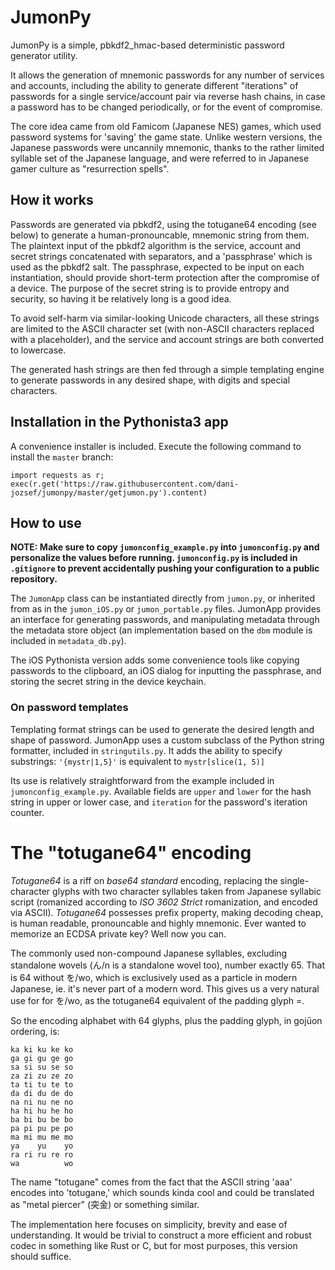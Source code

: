 # JumonPy

JumonPy is a simple, pbkdf2_hmac-based deterministic password generator utility.

It allows the generation of mnemonic passwords for any number of services and accounts, including the ability to generate different "iterations" of passwords for a single service/account pair via reverse hash chains, in case a password has to be changed periodically, or for the event of compromise.

The core idea came from old Famicom (Japanese NES) games, which used password systems for 'saving' the game state. Unlike western versions, the Japanese passwords were uncannily mnemonic, thanks to the rather limited syllable set of the Japanese language, and were referred to in Japanese gamer culture as "resurrection spells".

## How it works

Passwords are generated via pbkdf2, using the totugane64 encoding (see below) to generate a human-pronouncable, mnemonic string from them. The plaintext input of the pbkdf2 algorithm is the service, account and secret strings concatenated with separators, and a 'passphrase' which is used as the pbkdf2 salt. The passphrase, expected to be input on each instantiation, should provide short-term protection after the compromise of a device. The purpose of the secret string is to provide entropy and security, so having it be relatively long is a good idea.

To avoid self-harm via similar-looking Unicode characters, all these strings are limited to the ASCII character set (with non-ASCII characters replaced with a placeholder), and the service and account strings are both converted to lowercase.

The generated hash strings are then fed through a simple templating engine to generate passwords in any desired shape, with digits and special characters.

## Installation in the Pythonista3 app

A convenience installer is included. Execute the following command to install the `master` branch:

```
import requests as r; exec(r.get('https://raw.githubusercontent.com/dani-jozsef/jumonpy/master/getjumon.py').content)
```

## How to use

**NOTE: Make sure to copy `jumonconfig_example.py` into `jumonconfig.py` and personalize the values before running. `jumonconfig.py` is included in `.gitignore` to prevent accidentally pushing your configuration to a public repository.**

The `JumonApp` class can be instantiated directly from `jumon.py`, or inherited from as in the `jumon_iOS.py` or `jumon_portable.py` files. JumonApp provides an interface for generating passwords, and manipulating metadata through the metadata store object (an implementation based on the `dbm` module is included in `metadata_db.py`).

The iOS Pythonista version adds some convenience tools like copying passwords to the clipboard, an iOS dialog for inputting the passphrase, and storing the secret string in the device keychain.

### On password templates

Templating format strings can be used to generate the desired length and shape of password. JumonApp uses a custom subclass of the Python string formatter, included in `stringutils.py`. It adds the ability to specify substrings: `'{mystr|1,5}'` is equivalent to `mystr[slice(1, 5)]`

Its use is relatively straightforward from the example included in `jumonconfig_example.py`. Available fields are `upper` and `lower` for the hash string in upper or lower case, and `iteration` for the password's iteration counter.

# The "totugane64" encoding

*Totugane64* is a riff on *base64 standard* encoding, replacing the single-character glyphs with two character syllables taken from Japanese syllabic script (romanized according to *ISO 3602 Strict* romanization, and encoded via ASCII). *Totugane64* possesses prefix property, making decoding cheap, is human readable, pronouncable and highly mnemonic. Ever wanted to memorize an ECDSA private key? Well now you can.

The commonly used non-compound Japanese syllables, excluding standalone wovels (ん/n is a standalone wovel too), number exactly 65. That is 64 without を/wo, which is exclusively used as a particle in modern Japanese, ie. it's never part of a modern word. This gives us a very natural use for for を/wo, as the totugane64 equivalent of the padding glyph =.

So the encoding alphabet with 64 glyphs, plus the padding glyph, in gojūon ordering, is:

```
ka ki ku ke ko
ga gi gu ge go
sa si su se so
za zi zu ze zo
ta ti tu te to
da di du de do
na ni nu ne no
ha hi hu he ho
ba bi bu be bo
pa pi pu pe po
ma mi mu me mo
ya    yu    yo
ra ri ru re ro
wa          wo
```

The name "totugane" comes from the fact that the ASCII string 'aaa' encodes into 'totugane,' which sounds kinda cool and could be translated as "metal piercer" (突金) or something similar.

The implementation here focuses on simplicity, brevity and ease of understanding. It would be trivial to construct a more efficient and robust codec in something like Rust or C, but for most purposes, this version should suffice.
